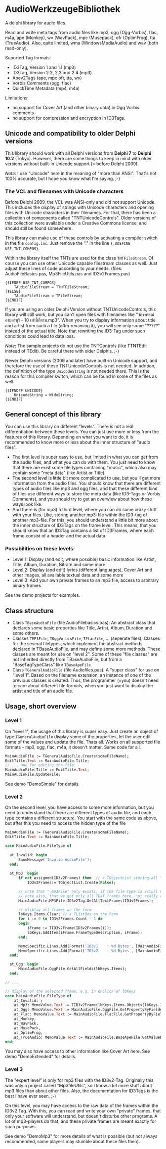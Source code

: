 # AudioWerkzeugeBibliothek

A delphi library for audio files.

Read and write meta tags from audio files like mp3, ogg (Ogg-Vorbis), flac, m4a, 
ape (Monkey), wv (WavPack), mpc (Musepack), ofr (OptimFrog), tta (TrueAudio). Also, 
quite limited, wma (WindowsMediaAudio) and wav (both read-only).

Suported Tag formats:

* ID3Tag, Version 1 and 1.1 (mp3)
* ID3Tag, Version 2.2, 2.3 and 2.4 (mp3)
* Apev2Tags (ape, mpc ofr, tta, wv)
* Vorbis Comments (ogg, flac)
* QuickTime Metadata (mp4, m4a)

Limitations:
* no support for Cover Art (and other binary data) in Ogg Vorbis comments
* no support for compression and encryption in ID3Tags.

## Unicode and compatibility to older Delphi versions

This library should work with all Delphi versions from **Delphi 7** to **Delphi 10.2** (Tokyo). However, there are some things to keep in mind with older versions without built-in Unicode support (= before Delphi 2009).

*Note*: I use "Unicode" here in the meaning of "more than ANSI". That's not 100% accurate, but I hope you know what I'm saying. ;-)

### The VCL and filenames with Unicode characters

Before Delphi 2009, the VCL was ANSI-only and did not support Unicode. This includes the display of strings with Unicode characters and opening files with Unicode characters in their filenames. For that, there has been a collection of components called "TNTUnicodeControls". Older versions of this collection were available under a Creative Commons license, and should still be found somewhere.

This library can make use of these controls by activating a compiler switch in the file `config.inc`. Just remove the "." in the line `{.$DEFINE USE_TNT_COMPOS}`.

Within the library itself the TNTs are used for the class `TNTFileStream`. Of course you can use other Unicode capable filestream classes as well. Just adjust these lines of code according to your needs: (files: AudioFileBasics.pas, Mp3FileUtils.pas and ID3v2Frames.pas)
```
{$IFDEF USE_TNT_COMPOS}
	TAudioFileStream = TTNTFileStream;  
{$ELSE}
	TAudioFileStream = TFileStream;
{$ENDIF}
```

If you are using an older Delphi Version without TNTUnicodeControls, this library will still work, but you can't open files with filenames like "จักรพรรณ์ อาบครบุรี - 10 เท่านี้ก็ตรม.mp3". When you try to display information about title and artist from such a file (after renaming it), you will see only some "?????" instead of the actual title. Note that rewriting the ID3-Tag under such conditions could lead to data loss.

*Note*: The sample projects do not use the TNTControls (like TTNTEdit instead of TEdit). Be careful there with older Delphis. ;-)

Newer Delphi versions (2009 and later) have built-in Unicode support, and therefore the use of these TNTUnicodeControls is not needed. In addtion, the definition of the type `UnicodeString` is not needed there. This is the reason for this compiler switch, which can be found in some of the files as well.
```
{$IFNDEF UNICODE}
	UnicodeString = WideString;
{$ENDIF}
```

## General concept of this library

You can use this library on different "levels". There is not a real differentiation between these levels. You can just use more or less from the features of this library. Depending on what you want to do, it is recommended to know more or less about the inner structure of "audio files".

* The first level is super easy to use, but limited in what you can get from the audio files, 
and what you can do with them. You just need to know that there are exist some file types containing "music", which also may
contain some "meta data" (like Artist or Title).
* The second level is little bit more complicated to use, but you'll get more information from the
audio files. You should know that there are different types of audio files like mp3 and ogg files, and that these different kind of files use different ways to store the meta data (like ID3-Tags or Vorbis Comments), and you should try to get an overwiew about how these ways look like.
* And there is (for mp3) a third level, where you can do some crazy stuff with your files. Like, 
storing another mp3-file within the ID3-tag of another mp3-file. For this, you should understand a little bit more about the inner structure of ID3Tags on the frame level. This means, that you should know that an ID3Tag contains a list of ID3Frames, where each frame consist of a header and the actual data.

### Possibilities on these levels:

* Level 1: Display (and edit, where possible) basic information like Artist, Title, Album, Duration, Bitrate and some more
* Level 2: Display (and edit) lyrics (different languages), Cover Art and other images, all available textual data and some more
* Level 3: Add your own private frames to an mp3 file, access to arbitrary binary frames

See the demo projects for examples.

## Class structure

* Class `TBaseAudioFile` (file AudioFilebasics.pas): An abstract class that declares some basic properties 
like Title, Artist, Album, Duration and some others.
* Classes `TMP3File`, `TOggVorbisFile`, `TFlacFile`, ... (seperate files): Classes for the several 
filetypes, which implement the abstract methods declared in TBaseAudioFile, and may define some more
methods. These classes are meant for use on "level 2". Some of these "file classes" are not inherited
directly from TBaseAudioFile, but from a "BaseTagTypeClass" like `TBaseApeFile`
* Class `TGeneralAudioFile` (file Audiofiles.pas): A "super class" for use on "level 1". Based on the
filename extension, an instance of one of the previous classes is created. Thus, the programmer (=you)
doesn't need to care about different file formats, when you just want to display the artist and title of
an audio file. 

## Usage, short overview

### Level 1
On "level 1", the usage of this library is super easy. Just create an object of type `TGeneralAudioFile` 
display some of the properties, let the user edit some of the values and update the file. Thats all. Works 
on all supported file formats - mp3, ogg, flac, m4a, it doesn't matter. Same code for all.
```pascal
MainAudioFile := TGeneralAudioFile.Create(someFileName);
EditTitle.Text := MainAudioFile.Title;
// ... and for editing the file:
MainAudioFile.Title := EditTitle.Text;
MainAudioFile.UpdateFile;
```
See demo "DemoSimple" for details.

### Level 2
On the second level, you have access to some more information, but you need to understand that there are 
different types of audio file, and each type contains a different structure. You start with the same code
as above, but after this you need to access the hidden type of the file
```pascal
MainAudioFile := TGeneralAudioFile.Create(someFileName);
EditTitle.Text := MainAudioFile.Title;

case MainAudioFile.FileType of
  
  at_Invalid: begin
      ShowMessage('Invalid AudioFile');
  end;
  
  at_Mp3: begin
      if not assigned(ID3v2Frames) then  // a TObjectList storing all "Frames" of the ID3Tag
          ID3v2Frames:= TObjectList.Create(False);

      // note that ".mp3File" only exists, if the file type is actual mp3!
      // note also, that we get only all TEXT frames here, not really all frames (with binary data)
      MainAudioFile.MP3File.ID3v2Tag.GetAllTextFrames(ID3v2Frames);

      // display all frames on the form
      lbKeys.Items.Clear; // a TListBox on the Form
      for i := 0 to ID3v2Frames.Count - 1 do
      begin
          iFrame := TID3v2Frame(ID3v2Frames[i]);
          lbKeys.AddItem(iFrame.FrameTypeDescription, iFrame);
      end;

      MemoSpecific.Lines.Add(Format('ID3v1    : %d Bytes', [MainAudioFile.MP3File.ID3v1TagSize]));
      MemoSpecific.Lines.Add(Format('ID3v2    : %d Bytes', [MainAudioFile.MP3File.ID3v2TagSize]));
  end;

  at_Ogg: begin
      MainAudioFile.OggFile.GetAllFields(lbKeys.Items);      
  end;

// ...

// display of the selected frame, e.g. in OnClick of lbKeys 
case MainAudioFile.FileType of
    at_Invalid: ;
    at_Mp3: MemoValue.Text := TID3v2Frame(lbKeys.Items.Objects[lbKeys.ItemIndex]).GetText;
    at_Ogg: MemoValue.Text := MainAudioFile.OggFile.GetPropertyByFieldname(lbKeys.Items[lbKeys.ItemIndex]);
    at_Flac: MemoValue.Text := MainAudioFile.FlacFile.GetPropertyByFieldname(lbKeys.Items[lbKeys.ItemIndex]);
    at_Monkey,
    at_WavPack,
    at_MusePack,
    at_OptimFrog,
    at_TrueAudio: MemoValue.Text := MainAudioFile.BaseApeFile.GetValueByKey(lbKeys.Items[lbKeys.ItemIndex]);
end;
```
You may also have access to other information like Cover Art here. See demo "DemoExtended" for details.

### Level 3

The "expert level" is only for mp3 files with the ID3v2-Tag. Originally this was only a project 
called "Mp3fileUtils", so I know a lot more stuff about mp3 files than about other files. Also, the 
documentation for ID3Tags is the best I have ever seen. ;-)

On this level, you may have access to the raw data of the frames within the ID3v2 Tag. With this, you 
can read and write your own "private" frames, that only your software will understand, but doesn't disturbe
other programs. A lot of mp3-players do that, and these private frames are meant exactly for such purposes.

See demo "DemoMp3" for more details of what is possible (but not always recommended, some players 
may stumble about these files then).

